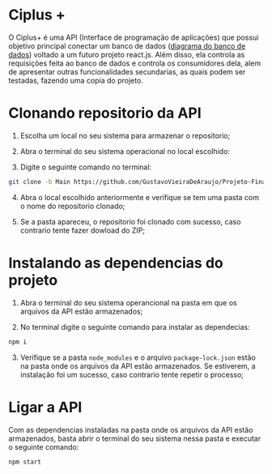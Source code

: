 # Ciplus +

O Ciplus+ é uma API (Interface de programação de aplicações) que possui objetivo principal conectar um banco de dados ([diagrama do banco de dados](https://dbdiagram.io/d/62f6d557c2d9cf52fa9bcb0f)) voltado a um futuro projeto react.js. Além disso, ela controla as requisições feita ao banco de dados e controla os consumidores dela, alem de apresentar outras funcionalidades secundarias, as quais podem ser testadas, fazendo uma copia do projeto.

# Clonando repositorio da API

1. Escolha um local no seu sistema para armazenar o repositorio;

2. Abra o terminal do seu sistema operacional no local escolhido:

3. Digite o seguinte comando no terminal:

```bash
git clone -b Main https://github.com/GustavoVieiraDeAraujo/Projeto-Final-Resilia-Modulo-4
```

4. Abra o local escolhido anteriormente e verifique se tem uma pasta com o nome do repositorio clonado;

5. Se a pasta apareceu, o repositorio foi clonado com sucesso, caso contrario tente fazer dowload do ZIP;

# Instalando as dependencias do projeto

1. Abra o terminal do seu sistema operancional na pasta em que os arquivos da API estão armazenados;

2. No terminal digite o seguinte comando para instalar as dependecias:

```bash
npm i
```

3. Verifique se a pasta ``node_modules`` e o arquivo ``package-lock.json`` estão na pasta onde os arquivos da API estão armazenados. Se estiverem, a instalação foi um sucesso, caso contrario tente repetir o processo;

# Ligar a API

Com as dependencias instaladas na pasta onde os arquivos da API estão armazenados, basta abrir o terminal do seu sistema nessa pasta e executar o seguinte comando:

```bash
npm start
```

